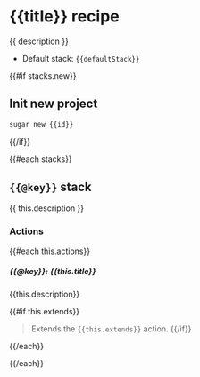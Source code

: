 # {{title}} recipe

{{ description }}

- Default stack: `{{defaultStack}}`

{{#if stacks.new}}
## Init new project

```bash
sugar new {{id}}
```
{{/if}}

{{#each stacks}}

## `{{@key}}` stack

{{ this.description }}

### Actions

{{#each this.actions}}

##### **{{@key}}**: {{this.title}}

{{this.description}}

{{#if this.extends}}
> Extends the `{{this.extends}}` action.
{{/if}}

{{/each}}

{{/each}}